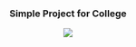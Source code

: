 <body style ="text-align:center">
<h3>Simple Project for College</h3>

<img src = "https://github.com/lucasasr25/OpenCVTokyo/assets/90220811/0558da05-41d9-4cad-aeaf-4375eb9e5b23"></img>
</body>

